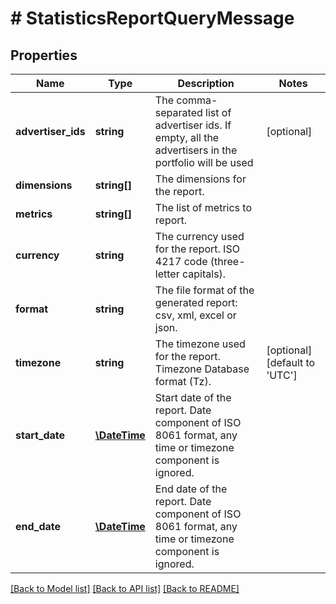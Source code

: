 # # StatisticsReportQueryMessage

## Properties

Name | Type | Description | Notes
------------ | ------------- | ------------- | -------------
**advertiser_ids** | **string** | The comma-separated list of advertiser ids. If empty, all the advertisers in the portfolio will be used | [optional]
**dimensions** | **string[]** | The dimensions for the report. |
**metrics** | **string[]** | The list of metrics to report. |
**currency** | **string** | The currency used for the report. ISO 4217 code (three-letter capitals). |
**format** | **string** | The file format of the generated report: csv, xml, excel or json. |
**timezone** | **string** | The timezone used for the report. Timezone Database format (Tz). | [optional] [default to 'UTC']
**start_date** | [**\DateTime**](\DateTime.md) | Start date of the report. Date component of ISO 8061 format, any time or timezone component is ignored. |
**end_date** | [**\DateTime**](\DateTime.md) | End date of the report. Date component of ISO 8061 format, any time or timezone component is ignored. |

[[Back to Model list]](../../README.md#models) [[Back to API list]](../../README.md#endpoints) [[Back to README]](../../README.md)
